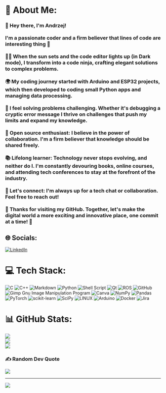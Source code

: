 # 💫 About Me:
### 👋 Hey there, I'm Andrzej!<br><br>I'm a passionate coder and a firm believer that lines of code are interesting thing 🚀<br><br>👨‍💻  When the sun sets and the code editor lights up (in Dark mode), I transform into a code ninja, crafting elegant solutions to complex problems.<br><br>🌍 My coding journey started with Arduino and ESP32 projects, which then developed to coding small Python apps and managing data processing.<br><br>🧩 I feel solving problems challenging. Whether it's debugging a cryptic error message I thrive on challenges that push my limits and expand my knowledge.<br><br>🚀 Open source enthusiast: I believe in the power of collaboration. I'm a firm believer that knowledge should be shared freely.<br><br>📚 Lifelong learner: Technology never stops evolving, and neither do I. I'm constantly devouring books, online courses, and attending tech conferences to stay at the forefront of the industry.<br><br>🤝 Let's connect: I'm always up for a tech chat or collaboration. Feel free to reach out!<br><br>🌟 Thanks for visiting my GitHub. Together, let's make the digital world a more exciting and innovative place, one commit at a time! 🌟<br>


## 🌐 Socials:
[![LinkedIn](https://img.shields.io/badge/LinkedIn-%230077B5.svg?logo=linkedin&logoColor=white)](https://linkedin.com/in/andrzej-ziemnicki-9321b2250) 

# 💻 Tech Stack:
![C](https://img.shields.io/badge/c-%2300599C.svg?style=for-the-badge&logo=c&logoColor=white) ![C++](https://img.shields.io/badge/c++-%2300599C.svg?style=for-the-badge&logo=c%2B%2B&logoColor=white) ![Markdown](https://img.shields.io/badge/markdown-%23000000.svg?style=for-the-badge&logo=markdown&logoColor=white) ![Python](https://img.shields.io/badge/python-3670A0?style=for-the-badge&logo=python&logoColor=ffdd54) ![Shell Script](https://img.shields.io/badge/shell_script-%23121011.svg?style=for-the-badge&logo=gnu-bash&logoColor=white) ![Qt](https://img.shields.io/badge/Qt-%23217346.svg?style=for-the-badge&logo=Qt&logoColor=white) ![ROS](https://img.shields.io/badge/ros-%230A0FF9.svg?style=for-the-badge&logo=ros&logoColor=white) ![GitHub](https://img.shields.io/badge/GitHub-%23121011.svg?style=for-the-badge&logo=github&logoColor=white) ![Gimp Gnu Image Manipulation Program](https://img.shields.io/badge/Gimp-657D8B?style=for-the-badge&logo=gimp&logoColor=FFFFFF) ![Canva](https://img.shields.io/badge/Canva-%2300C4CC.svg?style=for-the-badge&logo=Canva&logoColor=white) ![NumPy](https://img.shields.io/badge/numpy-%23013243.svg?style=for-the-badge&logo=numpy&logoColor=white) ![Pandas](https://img.shields.io/badge/pandas-%23150458.svg?style=for-the-badge&logo=pandas&logoColor=white) ![PyTorch](https://img.shields.io/badge/PyTorch-%23EE4C2C.svg?style=for-the-badge&logo=PyTorch&logoColor=white) ![scikit-learn](https://img.shields.io/badge/scikit--learn-%23F7931E.svg?style=for-the-badge&logo=scikit-learn&logoColor=white) ![SciPy](https://img.shields.io/badge/SciPy-%230C55A5.svg?style=for-the-badge&logo=scipy&logoColor=%white) ![LINUX](https://img.shields.io/badge/Linux-FCC624?style=for-the-badge&logo=linux&logoColor=black) ![Arduino](https://img.shields.io/badge/-Arduino-00979D?style=for-the-badge&logo=Arduino&logoColor=white) ![Docker](https://img.shields.io/badge/docker-%230db7ed.svg?style=for-the-badge&logo=docker&logoColor=white) ![Jira](https://img.shields.io/badge/jira-%230A0FFF.svg?style=for-the-badge&logo=jira&logoColor=white)
# 📊 GitHub Stats:
![](https://github-readme-stats.vercel.app/api?username=aziemnicki&theme=dark&hide_border=false&include_all_commits=false&count_private=false)<br/>
![](https://github-readme-streak-stats.herokuapp.com/?user=aziemnicki&theme=dark&hide_border=false)<br/>
![](https://github-readme-stats.vercel.app/api/top-langs/?username=aziemnicki&theme=dark&hide_border=false&include_all_commits=true&count_private=false&layout=compact)

### ✍️ Random Dev Quote
![](https://quotes-github-readme.vercel.app/api?type=horizontal&theme=gruvbox)

---
[![](https://visitcount.itsvg.in/api?id=aziemnicki&icon=2&color=0)](https://visitcount.itsvg.in)

<!-- Proudly created with GPRM ( https://gprm.itsvg.in ) -->
